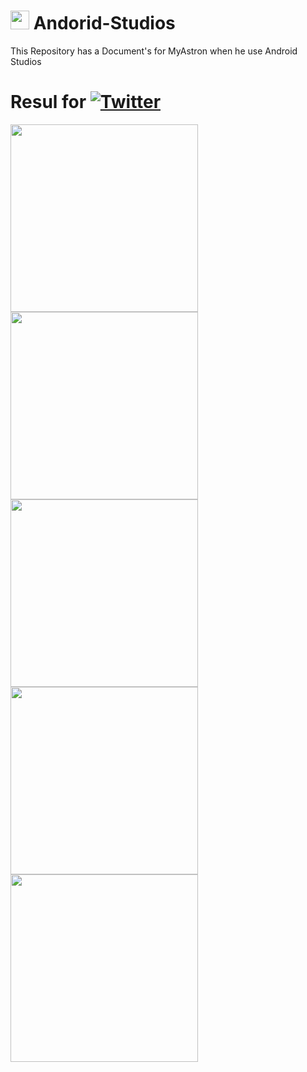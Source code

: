 #    <img src="https://tecnologia1020.com/wp-content/uploads/2021/05/Untitled-10.png" height="30"> Andorid-Studios
This Repository has a Document's for MyAstron when he use Android Studios

# Resul for [![Twitter](https://img.shields.io/badge/Exam1%20.main_files-ffffff?style=for-the-badge&logo=github&logoColor=black)](https://github.com/MyAstron/Andorid-Studios/tree/main/Exam1/main_files)
<img src="https://i.ibb.co/vQr2mT3/image.png" height="300"> <img src="https://i.ibb.co/9yQm5SQ/image.png" height="300"> <img src="https://i.ibb.co/ysnVKXw/image.png" height="300"> <img src="https://i.ibb.co/ysSs6Jh/image.png" height="300"> <img src="https://i.ibb.co/MRNZdTG/image.png" height="300"> 
